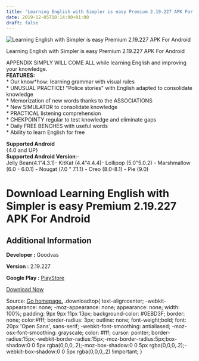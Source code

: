 ```yaml
---
title: 'Learning English with Simpler is easy Premium 2.19.227 APK For Android'
date: 2019-12-05T10:14:00+01:00
draft: false
---
```


![Learning English with Simpler is easy Premium 2.19.227 APK For Android](https://i1.wp.com/apkhome.net/wp-content/uploads/2019/12/Learning-English-with-Simpler-is-easy-Premium-2.19.227.png "Learning English with Simpler is easy Premium 2.19.227 APK For Android")

  

Learning English with Simpler is easy Premium 2.19.227 APK For Android

APPENDIX SIMPLY WILL COME ALL while learning English and improving your knowledge.  
**FEATURES:**  
\* Our know\*how: learning grammar with visual rules  
\* UNUSUAL PRACTICE! "Police stories" with English adapted to consolidate knowledge  
\* Memorization of new words thanks to the ASSOCIATIONS  
\* New SIMULATOR to consolidate knowledge  
\* PRACTICAL listening comprehension  
\* CHEKPOINTY regular to test knowledge and eliminate gaps  
\* Daily FREE BENCHES with useful words  
\* Ability to learn English for free

**Supported Android**  
{4.0 and UP}  
**Supported Android Version**:-  
Jelly Bean(4.1"4.3.1)- KitKat (4.4"4.4.4)- Lollipop (5.0"5.0.2) - Marshmallow (6.0 - 6.0.1) - Nougat (7.0 " 7.1.1) - Oreo (8.0-8.1) - Pie (9.0)

Download Learning English with Simpler is easy Premium 2.19.227 APK For Android
===============================================================================

Additional Information
----------------------

**Developer :** Goodvas

**Version :** 2.19.227

**Google Play :** [PlayStore](https://play.google.com/store/apps/details?id=ru.zengalt.simpler)

  

[Download Now](https://store4app.co/post/learning-english-with-simpler-is-easy-premium-2-19-227-apk-for-android_1575536996)

  
Source: [Go homepage.](https://store4app.co/post/learning-english-with-simpler-is-easy-premium-2-19-227-apk-for-android_1575536996) .downloadtop{ text-align:center; -webkit-appearance: none; -moz-appearance: none; appearance: none; width: 100%; padding: 9px 9px 11px 13px; background-color: #0EBD3F; border: none; color:#fff; border-radius: 3px; outline: none; font-weight;bold; font: 20px 'Open Sans', sans-serif; -webkit-font-smoothing: antialiased; -moz-osx-font-smoothing: grayscale; color: #fff; cursor: pointer; border-radius:15px;-webkit-border-radius:15px;-moz-border-radius:5px;box-shadow:0 0 5px rgba(0,0,0,.2);-moz-box-shadow:0 0 5px rgba(0,0,0,.2);-webkit-box-shadow:0 0 5px rgba(0,0,0,.2) !important; }